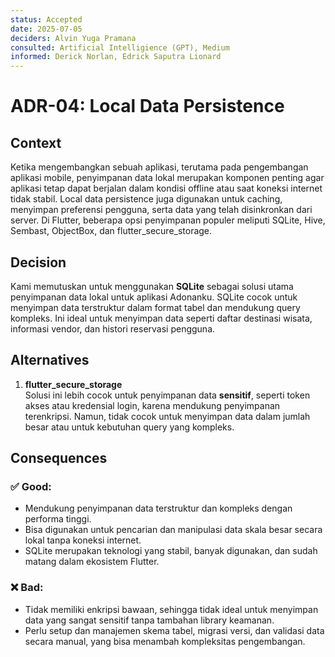 ```yaml
---
status: Accepted
date: 2025-07-05
deciders: Alvin Yuga Pramana
consulted: Artificial Intelligience (GPT), Medium
informed: Derick Norlan, Edrick Saputra Lionard
---
```


# ADR-04: Local Data Persistence

## Context
Ketika mengembangkan sebuah aplikasi, terutama pada pengembangan aplikasi mobile, penyimpanan data lokal merupakan komponen penting agar aplikasi tetap dapat berjalan dalam kondisi offline atau saat koneksi internet tidak stabil. Local data persistence juga digunakan untuk caching, menyimpan preferensi pengguna, serta data yang telah disinkronkan dari server. Di Flutter, beberapa opsi penyimpanan populer meliputi SQLite, Hive, Sembast, ObjectBox, dan flutter_secure_storage.

## Decision
Kami memutuskan untuk menggunakan **SQLite** sebagai solusi utama penyimpanan data lokal untuk aplikasi Adonanku. SQLite cocok untuk menyimpan data terstruktur dalam format tabel dan mendukung query kompleks. Ini ideal untuk menyimpan data seperti daftar destinasi wisata, informasi vendor, dan histori reservasi pengguna.

## Alternatives
1. **flutter_secure_storage**  
   Solusi ini lebih cocok untuk penyimpanan data **sensitif**, seperti token akses atau kredensial login, karena mendukung penyimpanan terenkripsi. Namun, tidak cocok untuk menyimpan data dalam jumlah besar atau untuk kebutuhan query yang kompleks.

## Consequences
### ✅ Good:
- Mendukung penyimpanan data terstruktur dan kompleks dengan performa tinggi.
- Bisa digunakan untuk pencarian dan manipulasi data skala besar secara lokal tanpa koneksi internet.
- SQLite merupakan teknologi yang stabil, banyak digunakan, dan sudah matang dalam ekosistem Flutter.

### ❌ Bad:
- Tidak memiliki enkripsi bawaan, sehingga tidak ideal untuk menyimpan data yang sangat sensitif tanpa tambahan library keamanan.
- Perlu setup dan manajemen skema tabel, migrasi versi, dan validasi data secara manual, yang bisa menambah kompleksitas pengembangan.

